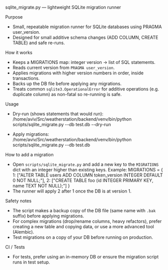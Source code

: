 sqlite_migrate.py — lightweight SQLite migration runner

Purpose
- Small, repeatable migration runner for SQLite databases using PRAGMA user_version.
- Designed for small additive schema changes (ADD COLUMN, CREATE TABLE) and safe re-runs.

How it works
- Keeps a MIGRATIONS map: integer version -> list of SQL statements.
- Reads current version from `PRAGMA user_version`.
- Applies migrations with higher version numbers in order, inside transactions.
- Backs up the DB file before applying any migrations.
- Treats common `sqlite3.OperationalError` for additive operations (e.g. duplicate column) as non-fatal so re-running is safe.

Usage
- Dry-run (shows statements that would run):
  /home/aviv/Src/weatherstation/backend/venv/bin/python scripts/sqlite_migrate.py --db test.db --dry-run

- Apply migrations:
  /home/aviv/Src/weatherstation/backend/venv/bin/python scripts/sqlite_migrate.py --db test.db

How to add a migration
- Open `scripts/sqlite_migrate.py` and add a new key to the `MIGRATIONS` dict with an integer higher than existing keys.
  Example:
    MIGRATIONS = {
      1: ["ALTER TABLE users ADD COLUMN token_version INTEGER DEFAULT 0 NOT NULL;"],
      2: ["CREATE TABLE foo (id INTEGER PRIMARY KEY, name TEXT NOT NULL);"]
    }
- The runner will apply 2 after 1 once the DB is at version 1.

Safety notes
- The script makes a backup copy of the DB file (same name with `.bak` suffix) before applying migrations.
- For complex migrations (drop/rename columns, heavy refactors), prefer creating a new table and copying data, or use a more advanced tool (Alembic).
- Test migrations on a copy of your DB before running on production.

CI / Tests
- For tests, prefer using an in-memory DB or ensure the migration script runs in test setup.
